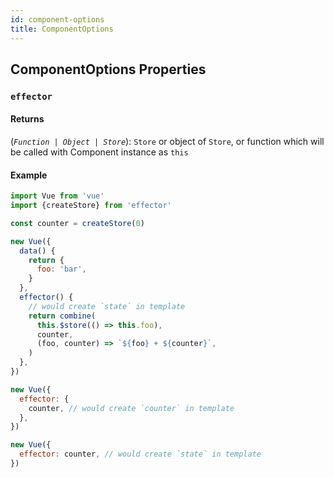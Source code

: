 ```yaml
---
id: component-options
title: ComponentOptions
---
```


## ComponentOptions Properties

### `effector`

#### Returns

(_`Function | Object | Store`_): `Store` or object of `Store`, or function which will be called with Component instance as `this`

#### Example

```js
import Vue from 'vue'
import {createStore} from 'effector'

const counter = createStore(0)

new Vue({
  data() {
    return {
      foo: 'bar',
    }
  },
  effector() {
    // would create `state` in template
    return combine(
      this.$store(() => this.foo),
      counter,
      (foo, counter) => `${foo} + ${counter}`,
    )
  },
})
```

```js
new Vue({
  effector: {
    counter, // would create `counter` in template
  },
})
```

```js
new Vue({
  effector: counter, // would create `state` in template
})
```
